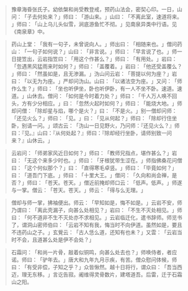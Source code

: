 > 豫章海昏张氏子。幼依槃和尚受教登戒，预药山法会，密契心印。一日，山问：​「子去何处来？​」师曰：​「游山来。​」山曰：​「不离此室，速道将来。​」师曰：​「山上乌儿头似雪，涧底游鱼忙不彻。​」见南泉异类中行语。见《南泉章》中。

> 药山上堂：​「我有一句子，未曾说向人。​」师出曰：​「相随来也。​」僧问药山：​「一句子如何说？​」山曰：​「非言说。​」师曰：​「早言说了也。​」师一日提笠出，云岩指笠曰：​「用这个作甚么？​」师曰：​「有用处。​」岩曰：​「忽遇黑风猛雨来时如何？​」师曰：​「盖覆着。​」岩曰：​「他还受盖覆么？​」师曰：​「然虽如是，且无渗漏。​」沩山问云岩：​「菩提以何为座？​」岩曰：​「以无为为座。​」严却问沩山。山曰：​「以诸法空为座。​」又问：​「师作么生？​」师曰：​「坐也听伊坐，卧也听伊卧，有一人不坐不卧。速道。速道。​」山休去。僧问：​「如何是今时着力处？​」师曰：​「千人万人唤不回头，方有少分相应。​」曰：​「忽然火起时如何？​」师曰：​「能烧大地。​」师却问僧：​「除却星与焰，哪个是火？​」曰：​「不是火。​」别一僧却问师：​「还见火么？​」师曰：​「见。​」曰：​「见从何起？​」师曰：​「除却行住坐卧，别请一问。​」颂古云：​「沩山一日见野火，乃问师：『还见火么？』师曰：『见。』山曰：『从何处起？』师曰：『除却经行坐卧，请师别致一问来？』山休云。​」

> 云岩问：​「师弟家风近日如何？​」师曰：​「教师兄指点，堪作甚么？​」岩曰：​「无这个来多少时也。​」师曰：​「牙根犹带生涩在。​」师指佛桑花问僧曰：​「这个何似那个？​」曰：​「直得寒毛卓竖。​」师曰：​「毕竟如何？​」曰：​「道吾门下底。​」师曰：​「十里大王。​」僧问：​「久向和尚会禅，是否？​」师曰：​「苍天。苍天。​」僧近前掩却师口云：​「低声。低声。​」师遂与一掌。僧云：​「苍天。苍天。​」师云：​「得与么无理。​」

> 僧却与师一掌，拂袖便出。师云：​「早知如是，悔不如是。​」云岩不安，师乃谓曰：​「离此壳漏子，向甚么处相见？​」岩曰：​「不生不灭处相见。​」师曰：​「何不道非不生不灭处亦不求相见。​」云岩临迁化，遣书辞师。师览书了，谓洞山密师伯曰：​「云岩不知有我，悔当时不向伊道。虽然如是，要且不违药山之子。​」玄覺云：​「古人恁么道，还知有也未？​」又雲：​「云岩当时不会，且道甚么处是伊不会处？​」

> 石霜问：​「和尚一片骨，敲着似铜鸣，向甚么处去也？​」师唤侍者，者应诺。师曰：​「驴年去。​」唐大和九年九月示疾，有苦。僧众慰问体候，师曰：​「有受非偿，子知之乎？​」众皆愀然。越十日将行，谓众曰：​「吾当西迈，理无东移。​」言讫告寂。阇维得灵骨数片，建塔道吾。后雷，迁于石霜山之阳。


